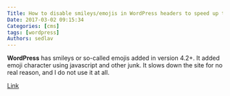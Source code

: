 ```yaml
---
Title: How to disable smileys/emojis in WordPress headers to speed up the site
Date: 2017-03-02 09:15:34
Categories: [cms]
tags: [wordpress]
Authors: sedlav
---
```


**WordPress** has smileys or so-called emojis added in version 4.2+. It added emoji character using javascript and other junk. It slows down the site for no real reason, and I do not use it at all.

[Link](https://www.cyberciti.biz/programming/how-to-disable-smileysemojis-in-wordpress-headers-to-speed-up-the-site/#comment-5281)

